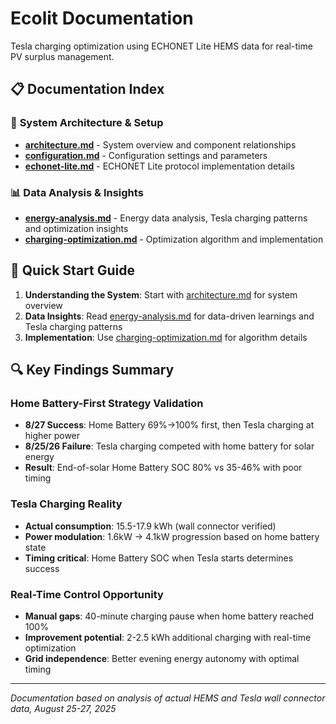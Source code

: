 # Ecolit Documentation

Tesla charging optimization using ECHONET Lite HEMS data for real-time PV surplus management.

## 📋 Documentation Index

### 🔧 **System Architecture & Setup**
- [**architecture.md**](architecture.md) - System overview and component relationships
- [**configuration.md**](configuration.md) - Configuration settings and parameters
- [**echonet-lite.md**](echonet-lite.md) - ECHONET Lite protocol implementation details

### 📊 **Data Analysis & Insights**
- [**energy-analysis.md**](energy-analysis.md) - Energy data analysis, Tesla charging patterns and optimization insights
- [**charging-optimization.md**](charging-optimization.md) - Optimization algorithm and implementation

## 🎯 **Quick Start Guide**

1. **Understanding the System**: Start with [architecture.md](architecture.md) for system overview
2. **Data Insights**: Read [energy-analysis.md](energy-analysis.md) for data-driven learnings and Tesla charging patterns
4. **Implementation**: Use [charging-optimization.md](charging-optimization.md) for algorithm details

## 🔍 **Key Findings Summary**

### **Home Battery-First Strategy Validation**
- **8/27 Success**: Home Battery 69%→100% first, then Tesla charging at higher power
- **8/25/26 Failure**: Tesla charging competed with home battery for solar energy
- **Result**: End-of-solar Home Battery SOC 80% vs 35-46% with poor timing

### **Tesla Charging Reality**
- **Actual consumption**: 15.5-17.9 kWh (wall connector verified)
- **Power modulation**: 1.6kW → 4.1kW progression based on home battery state
- **Timing critical**: Home Battery SOC when Tesla starts determines success

### **Real-Time Control Opportunity**  
- **Manual gaps**: 40-minute charging pause when home battery reached 100%
- **Improvement potential**: 2-2.5 kWh additional charging with real-time optimization
- **Grid independence**: Better evening energy autonomy with optimal timing

---
*Documentation based on analysis of actual HEMS and Tesla wall connector data, August 25-27, 2025*